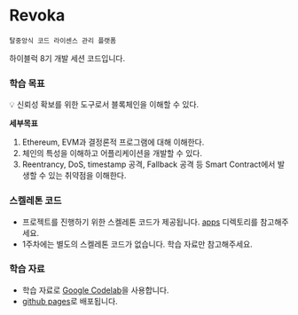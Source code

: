 # Revoka

`탈중앙식 코드 라이센스 관리 플랫폼`

하이블럭 8기 개발 세션 코드입니다.

### 학습 목표

<aside>
💡 신뢰성 확보를 위한 도구로서 블록체인을 이해할 수 있다.
</aside>

**세부목표**

1. Ethereum, EVM과 결정론적 프로그램에 대해 이해한다.
2. 체인의 특성을 이해하고 어플리케이션을 개발할 수 있다.
3. Reentrancy, DoS, timestamp 공격, Fallback 공격 등 Smart Contract에서 발생할 수 있는 취약점을 이해한다.

### 스켈레톤 코드

- 프로젝트를 진행하기 위한 스켈레톤 코드가 제공됩니다. [apps](./apps/) 디렉토리를 참고해주세요.
- 1주차에는 별도의 스켈레톤 코드가 없습니다. 학습 자료만 참고해주세요.

### 학습 자료

- 학습 자료로 [Google Codelab](https://codelabs.developers.google.com)을 사용합니다.
- [github pages](https://githob.developers.google.com)로 배포됩니다.
